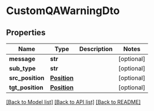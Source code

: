 # CustomQAWarningDto

## Properties
Name | Type | Description | Notes
------------ | ------------- | ------------- | -------------
**message** | **str** |  | [optional] 
**sub_type** | **str** |  | [optional] 
**src_position** | [**Position**](Position.md) |  | [optional] 
**tgt_position** | [**Position**](Position.md) |  | [optional] 

[[Back to Model list]](../README.md#documentation-for-models) [[Back to API list]](../README.md#documentation-for-api-endpoints) [[Back to README]](../README.md)

